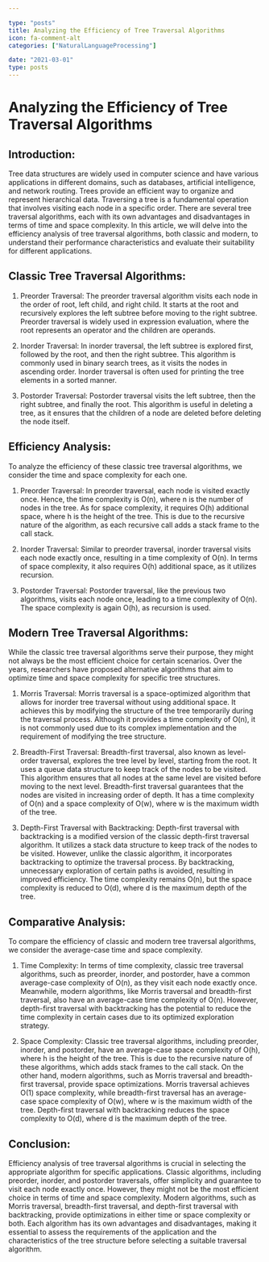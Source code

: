 ```yaml
---

type: "posts"
title: Analyzing the Efficiency of Tree Traversal Algorithms
icon: fa-comment-alt
categories: ["NaturalLanguageProcessing"]

date: "2021-03-01"
type: posts
---
```





# Analyzing the Efficiency of Tree Traversal Algorithms

## Introduction:

Tree data structures are widely used in computer science and have various applications in different domains, such as databases, artificial intelligence, and network routing. Trees provide an efficient way to organize and represent hierarchical data. Traversing a tree is a fundamental operation that involves visiting each node in a specific order. There are several tree traversal algorithms, each with its own advantages and disadvantages in terms of time and space complexity. In this article, we will delve into the efficiency analysis of tree traversal algorithms, both classic and modern, to understand their performance characteristics and evaluate their suitability for different applications.

## Classic Tree Traversal Algorithms:

1. Preorder Traversal:
The preorder traversal algorithm visits each node in the order of root, left child, and right child. It starts at the root and recursively explores the left subtree before moving to the right subtree. Preorder traversal is widely used in expression evaluation, where the root represents an operator and the children are operands.

2. Inorder Traversal:
In inorder traversal, the left subtree is explored first, followed by the root, and then the right subtree. This algorithm is commonly used in binary search trees, as it visits the nodes in ascending order. Inorder traversal is often used for printing the tree elements in a sorted manner.

3. Postorder Traversal:
Postorder traversal visits the left subtree, then the right subtree, and finally the root. This algorithm is useful in deleting a tree, as it ensures that the children of a node are deleted before deleting the node itself.

## Efficiency Analysis:

To analyze the efficiency of these classic tree traversal algorithms, we consider the time and space complexity for each one.

1. Preorder Traversal:
In preorder traversal, each node is visited exactly once. Hence, the time complexity is O(n), where n is the number of nodes in the tree. As for space complexity, it requires O(h) additional space, where h is the height of the tree. This is due to the recursive nature of the algorithm, as each recursive call adds a stack frame to the call stack.

2. Inorder Traversal:
Similar to preorder traversal, inorder traversal visits each node exactly once, resulting in a time complexity of O(n). In terms of space complexity, it also requires O(h) additional space, as it utilizes recursion.

3. Postorder Traversal:
Postorder traversal, like the previous two algorithms, visits each node once, leading to a time complexity of O(n). The space complexity is again O(h), as recursion is used.

## Modern Tree Traversal Algorithms:

While the classic tree traversal algorithms serve their purpose, they might not always be the most efficient choice for certain scenarios. Over the years, researchers have proposed alternative algorithms that aim to optimize time and space complexity for specific tree structures.

1. Morris Traversal:
Morris traversal is a space-optimized algorithm that allows for inorder tree traversal without using additional space. It achieves this by modifying the structure of the tree temporarily during the traversal process. Although it provides a time complexity of O(n), it is not commonly used due to its complex implementation and the requirement of modifying the tree structure.

2. Breadth-First Traversal:
Breadth-first traversal, also known as level-order traversal, explores the tree level by level, starting from the root. It uses a queue data structure to keep track of the nodes to be visited. This algorithm ensures that all nodes at the same level are visited before moving to the next level. Breadth-first traversal guarantees that the nodes are visited in increasing order of depth. It has a time complexity of O(n) and a space complexity of O(w), where w is the maximum width of the tree.

3. Depth-First Traversal with Backtracking:
Depth-first traversal with backtracking is a modified version of the classic depth-first traversal algorithm. It utilizes a stack data structure to keep track of the nodes to be visited. However, unlike the classic algorithm, it incorporates backtracking to optimize the traversal process. By backtracking, unnecessary exploration of certain paths is avoided, resulting in improved efficiency. The time complexity remains O(n), but the space complexity is reduced to O(d), where d is the maximum depth of the tree.

## Comparative Analysis:

To compare the efficiency of classic and modern tree traversal algorithms, we consider the average-case time and space complexity.

1. Time Complexity:
In terms of time complexity, classic tree traversal algorithms, such as preorder, inorder, and postorder, have a common average-case complexity of O(n), as they visit each node exactly once. Meanwhile, modern algorithms, like Morris traversal and breadth-first traversal, also have an average-case time complexity of O(n). However, depth-first traversal with backtracking has the potential to reduce the time complexity in certain cases due to its optimized exploration strategy.

2. Space Complexity:
Classic tree traversal algorithms, including preorder, inorder, and postorder, have an average-case space complexity of O(h), where h is the height of the tree. This is due to the recursive nature of these algorithms, which adds stack frames to the call stack. On the other hand, modern algorithms, such as Morris traversal and breadth-first traversal, provide space optimizations. Morris traversal achieves O(1) space complexity, while breadth-first traversal has an average-case space complexity of O(w), where w is the maximum width of the tree. Depth-first traversal with backtracking reduces the space complexity to O(d), where d is the maximum depth of the tree.

## Conclusion:

Efficiency analysis of tree traversal algorithms is crucial in selecting the appropriate algorithm for specific applications. Classic algorithms, including preorder, inorder, and postorder traversals, offer simplicity and guarantee to visit each node exactly once. However, they might not be the most efficient choice in terms of time and space complexity. Modern algorithms, such as Morris traversal, breadth-first traversal, and depth-first traversal with backtracking, provide optimizations in either time or space complexity or both. Each algorithm has its own advantages and disadvantages, making it essential to assess the requirements of the application and the characteristics of the tree structure before selecting a suitable traversal algorithm.